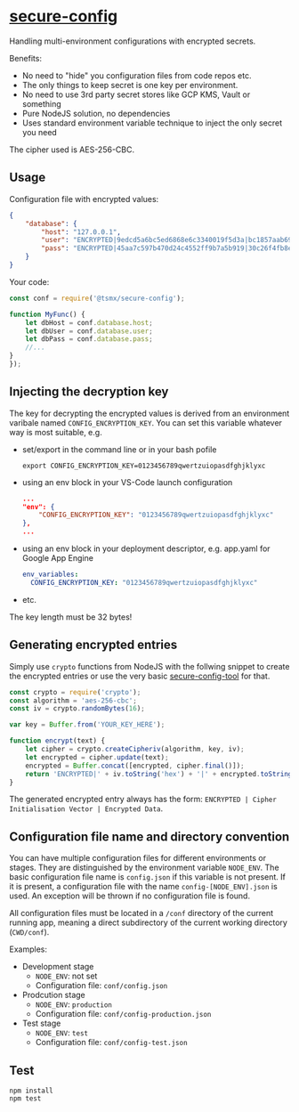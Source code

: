 # [**secure-config**](https://github.com/tsmx/secure-config)

Handling multi-environment configurations with encrypted secrets.

Benefits:
- No need to "hide" you configuration files from code repos etc.
- The only things to keep secret is one key per environment.
- No need to use 3rd party secret stores like GCP KMS, Vault or something
- Pure NodeJS solution, no dependencies
- Uses standard environment variable technique to inject the only secret you need

The cipher used is AES-256-CBC.

## Usage

Configuration file with encrypted values:
```json
{
    "database": {
        "host": "127.0.0.1",
        "user": "ENCRYPTED|9edcd5a6bc5ed6868e6c3340019f5d3a|bc1857aab6981b903fab75ccb5c5244b",
        "pass": "ENCRYPTED|45aa7c597b470d24c4552ff9b7a5b919|30c26f4fb8e63f2986b1a605028b5dd8"
    }
}
```

Your code:

```js
const conf = require('@tsmx/secure-config');

function MyFunc() {
    let dbHost = conf.database.host;
    let dbUser = conf.database.user;
    let dbPass = conf.database.pass;
    //...
}
});
```
## Injecting the decryption key

The key for decrypting the encrypted values is derived from an environment varibale named `CONFIG_ENCRYPTION_KEY`. You can set this variable 
whatever way is most suitable, e.g.
- set/export in the command line or in your bash pofile
  ```
  export CONFIG_ENCRYPTION_KEY=0123456789qwertzuiopasdfghjklyxc
  ```
- using an env block in your VS-Code launch configuration
  ```json
  ...
  "env": {
      "CONFIG_ENCRYPTION_KEY": "0123456789qwertzuiopasdfghjklyxc"
  },
  ...
  ```
- using an env block in your deployment descriptor, e.g. app.yaml for Google App Engine
  ```yaml
  env_variables:
    CONFIG_ENCRYPTION_KEY: "0123456789qwertzuiopasdfghjklyxc"
  ```
- etc.

The key length must be 32 bytes!

## Generating encrypted entries

Simply use `crypto` functions from NodeJS with the follwing snippet to create the encrypted entries or use the very basic [secure-config-tool](https://github.com/tsmx/secure-config-tool) for that.

```js
const crypto = require('crypto');
const algorithm = 'aes-256-cbc';
const iv = crypto.randomBytes(16);

var key = Buffer.from('YOUR_KEY_HERE');

function encrypt(text) {
    let cipher = crypto.createCipheriv(algorithm, key, iv);
    let encrypted = cipher.update(text);
    encrypted = Buffer.concat([encrypted, cipher.final()]);
    return 'ENCRYPTED|' + iv.toString('hex') + '|' + encrypted.toString('hex');
}
```

The generated encrypted entry always has the form: `ENCRYPTED | Cipher Initialisation Vector | Encrypted Data`.

## Configuration file name and directory convention

You can have multiple configuration files for different environments or stages. They are distinguished by the environment variable `NODE_ENV`. The basic configuration file name is `config.json` if this variable is not present. If it is present, a configuration file with the name `config-[NODE_ENV].json`
is used. An exception will be thrown if no configuration file is found.

All configuration files must be located in a `/conf` directory of the current running app, meaning a direct subdirectory of the current working directory (`CWD/conf`).  

Examples:
- Development stage
  - `NODE_ENV`: not set
  - Configuration file: `conf/config.json`
- Prodcution stage
  - `NODE_ENV`: `production`
  - Configuration file: `conf/config-production.json`
- Test stage
  - `NODE_ENV`: `test`
  - Configuration file: `conf/config-test.json`

## Test

```
npm install
npm test
```